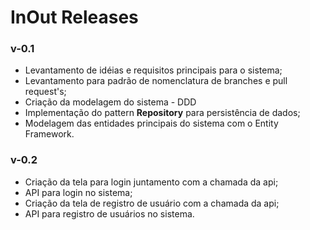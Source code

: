 # InOut Releases

### v-0.1

- Levantamento de idéias e requisitos principais para o sistema;
- Levantamento para padrão de nomenclatura de branches e pull request's;
- Criação da modelagem do sistema - DDD
- Implementação do pattern **Repository** para persistência de dados;
- Modelagem das entidades principais do sistema com o Entity Framework.

### v-0.2

- Criação da tela para login juntamento com a chamada da api;
- API para login no sistema;
- Criação da tela de registro de usuário com a chamada da api;
- API para registro de usuários no sistema.
